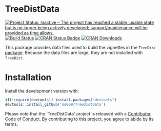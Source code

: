 # TreeDistData

[![Project Status: Inactive – The project has reached a stable, usable state but is no longer being actively developed; support/maintenance will be provided as time allows.](http://www.repostatus.org/badges/latest/inactive.svg)](http://www.repostatus.org/#inactive)
[![Build Status](https://travis-ci.org/ms609/TreeDistData.svg?branch=master)](https://travis-ci.org/ms609/TreeDistData)
[![CRAN Status Badge](http://www.r-pkg.org/badges/version/TreeDistData)](https://cran.r-project.org/package=TreeDistData)
[![CRAN Downloads](http://cranlogs.r-pkg.org/badges/TreeDistData)](https://cran.r-project.org/package=TreeDistData)

This package provides data files used to build the vignettes in the `TreeDist` 
[package](https://ms609.github.io/TreeDist).
Because the data files are large, they are not installed with `TreeDist`.

# Installation

<!--(#TODO submit to CRAN!)

Install and load the library from CRAN as follows:
```
install.packages('TreeDistData')
library('TreeDistData')
```

If you're feeling brave, you can i-->Install the development version with:
```r
if(!require(devtools)) install.packages("devtools")
devtools::install_github('ms609/TreeDistData')
```

Please note that the 'TreeDistData' project is released with a
[Contributor Code of Conduct](CODE_OF_CONDUCT.md).
By contributing to this project, you agree to abide by its terms.
